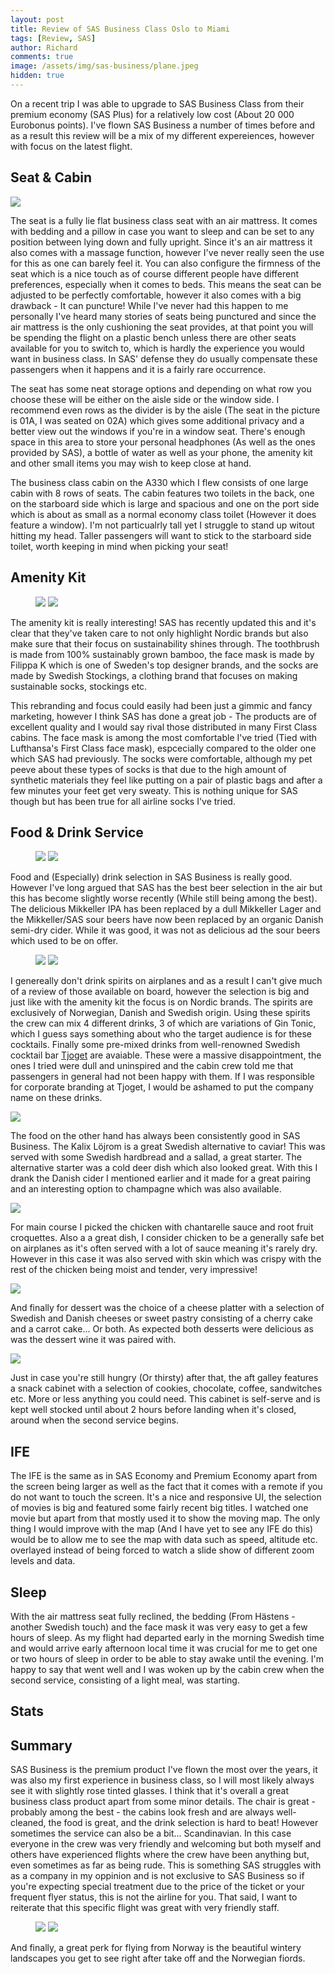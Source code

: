 ```yaml
---
layout: post
title: Review of SAS Business Class Oslo to Miami
tags: [Review, SAS]
author: Richard
comments: true
image: /assets/img/sas-business/plane.jpeg
hidden: true
---
```


On a recent trip I was able to upgrade to SAS Business Class from their premium economy (SAS Plus) for a relatively low cost (About 20 000 Eurobonus points). I've flown SAS Business a number of times before and as a result this review will be a mix of my different expereiences, however with focus on the latest flight.

## Seat & Cabin
<img src="/assets/img/sas-business/seat.jpeg" class="full"/>

The seat is a fully lie flat business class seat with an air mattress. It comes with bedding and a pillow in case you want to sleep and can be set to any position between lying down and fully upright. Since it's an air mattress it also comes with a massage function, however I've never really seen the use for this as one can barely feel it. You can also configure the firmness of the seat which is a nice touch as of course different people have different preferences, especially when it comes to beds. This means the seat can be adjusted to be perfectly comfortable, however it also comes with a big drawback - It can puncture! While I've never had this happen to me personally I've heard many stories of seats being punctured and since the air mattress is the only cushioning the seat provides, at that point you will be spending the flight on a plastic bench unless there are other seats available for you to switch to, which is hardly the experience you would want in business class. In SAS' defense they do usually compensate these passengers when it happens and it is a fairly rare occurrence.

The seat has some neat storage options and depending on what row you choose these will be either on the aisle side or the window side. I recommend even rows as the divider is by the aisle (The seat in the picture is 01A, I was seated on 02A) which gives some additional privacy and a better view out the windows if you're in a window seat. There's enough space in this area to store your personal headphones (As well as the ones provided by SAS), a bottle of water as well as your phone, the amenity kit and other small items you may wish to keep close at hand.

The business class cabin on the A330 which I flew consists of one large cabin with 8 rows of seats. The cabin features two toilets in the back, one on the starboard side which is large and spacious and one on the port side which is about as small as a normal economy class toilet (However it does feature a window). I'm not particualrly tall yet I struggle to stand up witout hitting my head. Taller passengers will want to stick to the starboard side toilet, worth keeping in mind when picking your seat!

## Amenity Kit
<figure>
<a href="/assets/img/sas-business/amenity-kit.jpeg"><img src="/assets/img/sas-business/amenity-kit.jpeg" class="half"/></a>
<a href="/assets/img/sas-business/amenity-kit2.jpeg"><img src="/assets/img/sas-business/amenity-kit2.jpeg" class="half"/></a>
</figure>
The amenity kit is really interesting! SAS has recently updated this and it's clear that they've taken care to not only highlight Nordic brands but also make sure that their focus on sustainability shines through. The toothbrush is made from 100% sustainably grown bamboo, the face mask is made by Filippa K which is one of Sweden's top designer brands, and the socks are made by Swedish Stockings, a clothing brand that focuses on making sustainable socks, stockings etc.

This rebranding and focus could easily had been just a gimmic and fancy marketing, however I think SAS has done a great job - The products are of excellent quality and I would say rival those distributed in many First Class cabins. The face mask is among the most comfortable I've tried (Tied with Lufthansa's First Class face mask), espcecially compared to the older one which SAS had previously. The socks were comfortable, although my pet peeve about these types of socks is that due to the high amount of synthetic materials they feel like putting on a pair of plastic bags and after a few minutes your feet get very sweaty. This is nothing unique for SAS though but has been true for all airline socks I've tried.

## Food & Drink Service
<figure>
<a href="/assets/img/sas-business/drinks.jpeg"><img src="/assets/img/sas-business/drinks.jpeg" class="half"/></a>
<a href="/assets/img/sas-business/drinks2.jpeg"><img src="/assets/img/sas-business/drinks2.jpeg" class="half"/></a>
</figure>
Food and (Especially) drink selection in SAS Business is really good. However I've long argued that SAS has the best beer selection in the air but this has become slightly worse recently (While still being among the best). The delicious Mikkeller IPA has been replaced by a dull Mikkeller Lager and the Mikkeller/SAS sour beers have now been replaced by an organic Danish semi-dry cider. While it was good, it was not as delicious ad the sour beers which used to be on offer.

<figure>
<a href="/assets/img/sas-business/milano.jpeg"><img src="/assets/img/sas-business/milano.jpeg" class="half"/></a>
<a href="/assets/img/sas-business/high-fever.jpeg"><img src="/assets/img/sas-business/high-fever.jpeg" class="half"/></a>
</figure>

I genereally don't drink spirits on airplanes and as a result I can't give much of a review of those available on board, however the selection is big and just like with the amenity kit the focus is on Nordic brands. The spirits are exclusively of Norwegian, Danish and Swedish origin. Using these spirits the crew can mix 4 different drinks, 3 of which are variations of Gin Tonic, which I guess says something about who the target audience is for these cocktails. Finally some pre-mixed drinks from well-renowned Swedish cocktail bar [Tjoget](https://tjoget.com) are avaiable. These were a massive disappointment, the ones I tried were dull and uninspired and the cabin crew told me that passengers in general had not been happy with them. If I was responsible for corporate branding at Tjoget, I would be ashamed to put the company name on these drinks.

<a href="/assets/img/sas-business/starter.jpeg"><img src="/assets/img/sas-business/starter.jpeg" class="half"/></a>

The food on the other hand has always been consistently good in SAS Business. The Kalix Löjrom is a great Swedish alternative to caviar! This was served with some Swedish hardbread and a sallad, a great starter. The alternative starter was a cold deer dish which also looked great. With this I drank the Danish cider I mentioned earlier and it made for a great pairing and an interesting option to champagne which was also available.

<a href="/assets/img/sas-business/main.jpeg"><img src="/assets/img/sas-business/main.jpeg" class="half"/></a>

For main course I picked the chicken with chantarelle sauce and root fruit croquettes. Also a a great dish, I consider chicken to be a generally safe bet on airplanes as it's often served with a lot of sauce meaning it's rarely dry. However in this case it was also served with skin which was crispy with the rest of the chicken being moist and tender, very impressive! 

<a href="/assets/img/sas-business/dessert.jpeg"><img src="/assets/img/sas-business/dessert.jpeg" class="half"/></a>

And finally for dessert was the choice of a cheese platter with a selection of Swedish and Danish cheeses or sweet pastry consisting of a cherry cake and a carrot cake... Or both. As expected both desserts were delicious as was the dessert wine it was paired with.

<a href="/assets/img/sas-business/snacks.jpeg"><img src="/assets/img/sas-business/snacks.jpeg" class="half"/></a>

Just in case you're still hungry (Or thirsty) after that, the aft galley features a snack cabinet with a selection of cookies, chocolate, coffee, sandwitches etc. More or less anything you could need. This cabinet is self-serve and is kept well stocked until about 2 hours before landing when it's closed, around when the second service begins.

## IFE

The IFE is the same as in SAS Economy and Premium Economy apart from the screen being larger as well as the fact that it comes with a remote if you do not want to touch the screen. It's a nice and responsive UI, the selection of movies is big and featured some fairly recent big titles. I watched one movie but apart from that mostly used it to show the moving map. The only thing I would improve with the map (And I have yet to see any IFE do this) would be to allow me to see the map with data such as speed, altitude etc. overlayed instead of being forced to watch a slide show of different zoom levels and data.

## Sleep

With the air mattress seat fully reclined, the bedding (From Hästens - another Swedish touch) and the face mask it was very easy to get a few hours of sleep. As my flight had departed early in the morning Swedish time and would arrive early afternoon local time it was crucial for me to get one or two hours of sleep in order to be able to stay awake until the evening. I'm happy to say that went well and I was woken up by the cabin crew when the second service, consisting of a light meal, was starting.

## Stats

## Summary

SAS Business is the premium product I've flown the most over the years, it was also my first experience in business class, so I will most likely always see it with slightly rose tinted glasses. I think that it's overall a great business class product apart from some minor details. The chair is great - probably among the best - the cabins look fresh and are always well-cleaned, the food is great, and the drink selection is hard to beat! However sometimes the service can also be a bit... Scandinavian. In this case everyone in the crew was very friendly and welcoming but both myself and others have experienced flights where the crew have been anything but, even sometimes as far as being rude. This is something SAS struggles with as a company in my oppinion and is not exclusive to SAS Business so if you're expecting special treatment due to the price of the ticket or your frequent flyer status, this is not the airline for you. That said, I want to reiterate that this specific flight was great with very friendly staff.

<figure>
<a href="/assets/img/sas-business/norway.jpeg"><img src="/assets/img/sas-business/norway.jpeg" class="half"/></a>
<a href="/assets/img/sas-business/norway2.jpeg"><img src="/assets/img/sas-business/norway2.jpeg" class="half"/></a>
</figure>

And finally, a great perk for flying from Norway is the beautiful wintery landscapes you get to see right after take off and the Norwegian fiords. 
